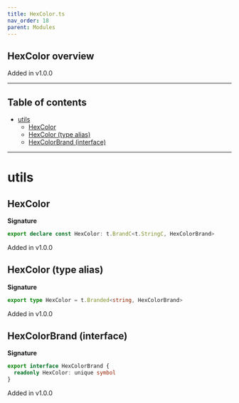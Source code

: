 ```yaml
---
title: HexColor.ts
nav_order: 18
parent: Modules
---
```


## HexColor overview

Added in v1.0.0

---

<h2 class="text-delta">Table of contents</h2>

- [utils](#utils)
  - [HexColor](#hexcolor)
  - [HexColor (type alias)](#hexcolor-type-alias)
  - [HexColorBrand (interface)](#hexcolorbrand-interface)

---

# utils

## HexColor

**Signature**

```ts
export declare const HexColor: t.BrandC<t.StringC, HexColorBrand>
```

Added in v1.0.0

## HexColor (type alias)

**Signature**

```ts
export type HexColor = t.Branded<string, HexColorBrand>
```

Added in v1.0.0

## HexColorBrand (interface)

**Signature**

```ts
export interface HexColorBrand {
  readonly HexColor: unique symbol
}
```

Added in v1.0.0
